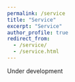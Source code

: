 ```yaml
---
permalink: /service
title: "Service"
excerpt: "Service"
author_profile: true
redirect_from: 
  - /service/
  - /service.html
---
```


Under development
